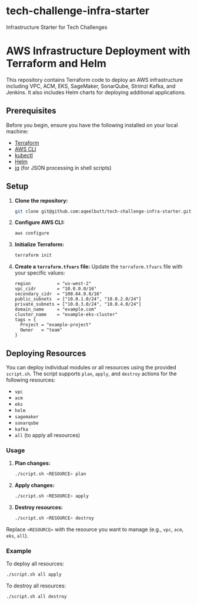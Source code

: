 # tech-challenge-infra-starter
Infrastructure Starter for Tech Challenges

# AWS Infrastructure Deployment with Terraform and Helm

This repository contains Terraform code to deploy an AWS infrastructure including VPC, ACM, EKS, SageMaker, SonarQube, Strimzi Kafka, and Jenkins. It also includes Helm charts for deploying additional applications.

## Prerequisites

Before you begin, ensure you have the following installed on your local machine:

- [Terraform](https://www.terraform.io/downloads.html)
- [AWS CLI](https://aws.amazon.com/cli/)
- [kubectl](https://kubernetes.io/docs/tasks/tools/install-kubectl/)
- [Helm](https://helm.sh/docs/intro/install/)
- [jq](https://stedolan.github.io/jq/download/) (for JSON processing in shell scripts)

## Setup

1. **Clone the repository:**
    ```sh
    git clone git@github.com:aqeelbutt/tech-challenge-infra-starter.git
    ```

2. **Configure AWS CLI:**
    ```sh
    aws configure
    ```

3. **Initialize Terraform:**
    ```sh
    terraform init
    ```

4. **Create a `terraform.tfvars` file:**
    Update the `terraform.tfvars` file with your specific values:
    ```hcl
    region          = "us-west-2"
    vpc_cidr        = "10.0.0.0/16"
    secondary_cidr  = "100.64.0.0/16"
    public_subnets  = ["10.0.1.0/24", "10.0.2.0/24"]
    private_subnets = ["10.0.3.0/24", "10.0.4.0/24"]
    domain_name     = "example.com"
    cluster_name    = "example-eks-cluster"
    tags = {
      Project = "example-project"
      Owner   = "team"
    }
    ```

## Deploying Resources

You can deploy individual modules or all resources using the provided `script.sh`. The script supports `plan`, `apply`, and `destroy` actions for the following resources:

- `vpc`
- `acm`
- `eks`
- `helm`
- `sagemaker`
- `sonarqube`
- `kafka`
- `all` (to apply all resources)

### Usage

1. **Plan changes:**
    ```sh
    ./script.sh <RESOURCE> plan
    ```

2. **Apply changes:**
    ```sh
    ./script.sh <RESOURCE> apply
    ```

3. **Destroy resources:**
    ```sh
    ./script.sh <RESOURCE> destroy
    ```

Replace `<RESOURCE>` with the resource you want to manage (e.g., `vpc`, `acm`, `eks`, `all`).

### Example

To deploy all resources:
```sh
./script.sh all apply
```
To destroy all resources:
```sh 
./script.sh all destroy
```
